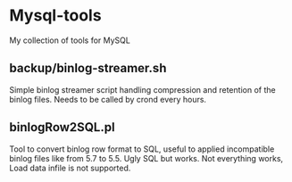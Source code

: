 # Mysql-tools
My collection of tools for MySQL

backup/binlog-streamer.sh
-------------------------

Simple binlog streamer script handling compression and retention of the binlog files.  Needs to be called by crond every hours.

binlogRow2SQL.pl
----------------

Tool to convert binlog row format to SQL, useful to applied incompatible binlog files like from 5.7 to 5.5.  Ugly SQL but works.  Not everything works, Load data infile is not supported.


